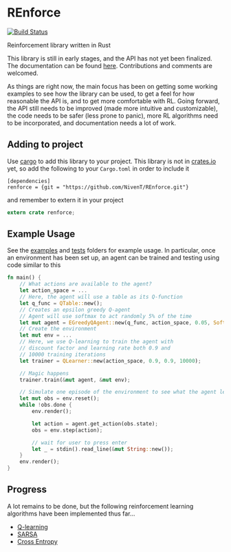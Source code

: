 # REnforce
[![Build Status](https://travis-ci.org/NivenT/REnforce.svg?branch=master)](https://travis-ci.org/NivenT/REnforce)

Reinforcement library written in Rust

This library is still in early stages, and the API has not yet been finalized. The documentation can be found [here](https://nivent.github.io/REnforce/renforce/). Contributions and comments are welcomed.

As things are right now, the main focus has been on getting some working examples to see how the library can be used, to get a feel for how reasonable the API is, and to get more comfortable with RL. Going forward, the API still needs to be improved (made more intuitive and customizable), the code needs to be safer (less prone to panic), more RL algorithms need to be incorporated, and documentation needs a lot of work. 

## Adding to project
Use [cargo](http://doc.crates.io/guide.html) to add this library to your project. This library is not in [crates.io](https://crates.io/) yet, so add the following to your `Cargo.toml` in order to include it
```
[dependencies]
renforce = {git = "https://github.com/NivenT/REnforce.git"}
```
and remember to extern it in your project
```Rust
extern crate renforce;
```

## Example Usage
See the [examples](https://github.com/NivenT/REnforce/tree/master/examples) and [tests](https://github.com/NivenT/REnforce/tree/master/tests) folders for example usage.
In particular, once an environment has been set up, an agent can be trained and testing using code similar to this

```Rust
fn main() {
	// What actions are available to the agent?
	let action_space = ...
	// Here, the agent will use a table as its Q-function
	let q_func = QTable::new();
	// Creates an epsilon greedy Q-agent
	// Agent will use softmax to act randomly 5% of the time
	let mut agent = EGreedyQAgent::new(q_func, action_space, 0.05, Softmax::new(1.0));
    // Create the environment
	let mut env = ...
	// Here, we use Q-learning to train the agent with
	// discount factor and learning rate both 0.9 and
	// 10000 training iterations
	let trainer = QLearner::new(action_space, 0.9, 0.9, 10000);

	// Magic happens
	trainer.train(&mut agent, &mut env);

	// Simulate one episode of the environment to see what the agent learned
	let mut obs = env.reset();
	while !obs.done {
		env.render();

		let action = agent.get_action(obs.state);
		obs = env.step(action);

        // wait for user to press enter
		let _ = stdin().read_line(&mut String::new());
	}
	env.render();
}
```

## Progress
A lot remains to be done, but the following reinforcement learning algorithms have been implemented thus far...

* [Q-learning](https://www.wikiwand.com/en/Q-learning)
* [SARSA](https://www.wikiwand.com/en/State-Action-Reward-State-Action)
* [Cross Entropy](https://gym.openai.com/docs/rl#black-box-optimization-and-the-cross-entropy-method)